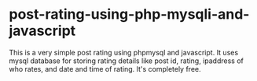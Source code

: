 # post-rating-using-php-mysqli-and-javascript
This is a very simple post rating using phpmysql and javascript. It uses mysql database for storing rating details like post id, rating, ipaddress of who rates, and date and time of rating. It's completely free.
